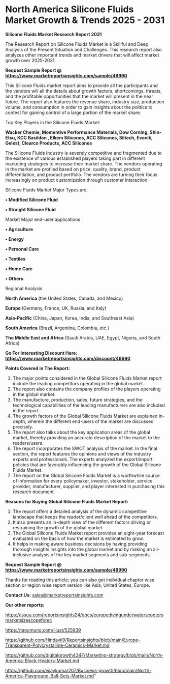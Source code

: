 # North America Silicone Fluids Market Growth & Trends 2025 - 2031

<strong>Silicone Fluids Market Research Report 2031</strong>

The Research Report on Silicone Fluids Market is a Skillful and Deep Analysis of the Present Situation and Challenges. This research report also analyzes other important trends and market drivers that will affect market growth over 2025-2031.

<strong>Request Sample Report @ <a href=https://www.marketreportsinsights.com/sample/48990>https://www.marketreportsinsights.com/sample/48990</a></strong>

This Silicone Fluids market report aims to provide all the participants and the vendors will all the details about growth factors, shortcomings, threats, and the profitable opportunities that the market will present in the near future. The report also features the revenue share, industry size, production volume, and consumption in order to gain insights about the politics to contest for gaining control of a large portion of the market share.

Top Key Players in the Silicone Fluids Market:

<strong>Wacker Chemie, Momentive Performance Materials, Dow Corning, Shin-Etsu, KCC Basildon , Elkem Silicones, ACC Silicones, Siltech, Evonik, Gelest, Clearco Products, ACC Silicones</strong>

The Silicone Fluids Industry is severely competitive and fragmented due to the existence of various established players taking part in different marketing strategies to increase their market share. The vendors operating in the market are profiled based on price, quality, brand, product differentiation, and product portfolio. The vendors are turning their focus increasingly on product customization through customer interaction.

Silicone Fluids Market Major Types are:

<strong>•  Modified Silicone Fluid

•  Straight Silicone Fluid</strong>

Market Major end-user applications :

<strong>•  Agriculture

•  Energy

•  Personal Care

•  Textiles

•  Home Care

•  Others</strong>

Regional Analysis

</u><strong><b>North America</b></strong> (the United States, Canada, and Mexico)

<strong><b>Europe </b></strong>(Germany, France, UK, Russia, and Italy)

<strong><b>Asia-Pacific</b></strong> (China, Japan, Korea, India, and Southeast Asia)

<strong><b>South America</b></strong> (Brazil, Argentina, Colombia, etc.)

<strong><b>The Middle East and Africa</b></strong> (Saudi Arabia, UAE, Egypt, Nigeria, and South Africa)

<strong>Go For Interesting Discount Here: <a href=https://www.marketreportsinsights.com/discount/48990>https://www.marketreportsinsights.com/discount/48990</a></strong>

<strong>Points Covered in The Report:</strong>
<ol>
  <li>The major points considered in the Global Silicone Fluids Market report include the leading competitors operating in the global market.</li>
  <li>The report also contains the company profiles of the players operating in the global market.</li>
  <li>The manufacture, production, sales, future strategies, and the technological capabilities of the leading manufacturers are also included in the report.</li>
  <li>The growth factors of the Global Silicone Fluids Market are explained in-depth, wherein the different end-users of the market are discussed precisely.</li>
  <li>The report also talks about the key application areas of the global market, thereby providing an accurate description of the market to the readers/users.</li>
  <li>The report incorporates the SWOT analysis of the market. In the final section, the report features the opinions and views of the industry experts and professionals. The experts analyzed the export/import policies that are favorably influencing the growth of the Global Silicone Fluids Market.</li>
  <li>The report on the Global Silicone Fluids Market is a worthwhile source of information for every policymaker, investor, stakeholder, service provider, manufacturer, supplier, and player interested in purchasing this research document.</li>
</ol>
<strong>Reasons for Buying Global Silicone Fluids Market Report:</strong>

<ol>
  <li>The report offers a detailed analysis of the dynamic competitive landscape that keeps the reader/client well ahead of the competitors.</li>
  <li>It also presents an in-depth view of the different factors driving or restraining the growth of the global market.</li>
  <li>The Global Silicone Fluids Market report provides an eight-year forecast evaluated on the basis of how the market is estimated to grow.</li>
  <li>It helps in making aware business decisions by having providing thorough insights insights into the global market and by making an all-inclusive analysis of the key market segments and sub-segments.</li>
</ol>
<strong>Request Sample Report @ <a href=https://www.marketreportsinsights.com/sample/48990>https://www.marketreportsinsights.com/sample/48990</a></strong>


Thanks for reading this article; you can also get individual chapter wise section or region wise report version like Asia, United States, Europe.

<strong>Contact Us:</strong>
sales@marketreportsinsights.com

<strong>Our other reports:</strong>

<a href=https://issuu.com/reportsinsights24/docs/europedivingunderwaterscootersmarketsizescopeforec>https://issuu.com/reportsinsights24/docs/europedivingunderwaterscootersmarketsizescopeforec</a>

<a href=https://tanomuno.com/illust/525939>https://tanomuno.com/illust/525939</a>

<a href=https://github.com/Hindavii9/Reportsinsights/blob/main/Europe-Transparent-Polycrystalline-Ceramics-Market.md>https://github.com/Hindavii9/Reportsinsights/blob/main/Europe-Transparent-Polycrystalline-Ceramics-Market.md</a>

<a href=https://github.com/digitalgrowth4347/Marketing-strategy/blob/main/North-America-Block-Heaters-Market.md>https://github.com/digitalgrowth4347/Marketing-strategy/blob/main/North-America-Block-Heaters-Market.md</a>

<a href=https://github.com/vijaykumar207/Business-growth/blob/main/North-America-Playground-Ball-Sets-Market.md>https://github.com/vijaykumar207/Business-growth/blob/main/North-America-Playground-Ball-Sets-Market.md</a>"
